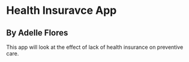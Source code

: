 # Health Insuravce App

## By Adelle Flores

This app will look at the effect of lack of health insurance on preventive care.
